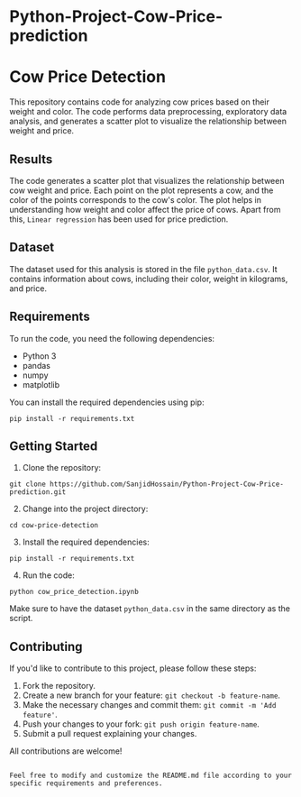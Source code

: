 # Python-Project-Cow-Price-prediction



# Cow Price Detection

This repository contains code for analyzing cow prices based on their weight and color. The code performs data preprocessing, exploratory data analysis, and generates a scatter plot to visualize the relationship between weight and price.


## Results

The code generates a scatter plot that visualizes the relationship between cow weight and price. Each point on the plot represents a cow, and the color of the points corresponds to the cow's color. The plot helps in understanding how weight and color affect the price of cows. Apart from this,  `Linear regression` has been used for price prediction. 

## Dataset

The dataset used for this analysis is stored in the file `python_data.csv`. It contains information about cows, including their color, weight in kilograms, and price.

## Requirements

To run the code, you need the following dependencies:

- Python 3
- pandas
- numpy
- matplotlib

You can install the required dependencies using pip:

```
pip install -r requirements.txt
```

## Getting Started

1. Clone the repository:

```
git clone https://github.com/SanjidHossain/Python-Project-Cow-Price-prediction.git
```

2. Change into the project directory:

```
cd cow-price-detection
```

3. Install the required dependencies:

```
pip install -r requirements.txt
```

4. Run the code:

```
python cow_price_detection.ipynb
```

Make sure to have the dataset `python_data.csv` in the same directory as the script.


## Contributing

If you'd like to contribute to this project, please follow these steps:

1. Fork the repository.
2. Create a new branch for your feature: `git checkout -b feature-name`.
3. Make the necessary changes and commit them: `git commit -m 'Add feature'`.
4. Push your changes to your fork: `git push origin feature-name`.
5. Submit a pull request explaining your changes.

All contributions are welcome!


```

Feel free to modify and customize the README.md file according to your specific requirements and preferences.
